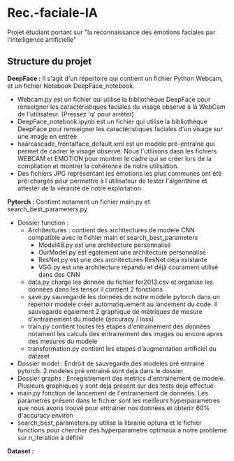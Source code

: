 # Rec.-faciale-IA
Projet étudiant portant sur "la reconnaissance des émotions faciales par l'intelligence artificielle"

Structure du projet
---------
**DeepFace :** Il s'agit d'un répertoire qui contient un fichier Python Webcam, et un fichier Notebook DeepFace_notebook.
- Webcam.py est un fichier qui utilise la bibliothèque DeepFace pour renseigner les caractéristiques faciales du visage observé à la WebCam de l'utilisateur.  (Pressez 'q' pour arrêter)       
- DeepFace_notebook.ipynb est un fichier qui utilise la bibliothèque DeepFace pour renseigner les caractéristiques faciales d'un visage sur une image en entrée.     
- haarcascade_frontalface_default.xml est un modèle pré-entraîné qui permet de cadrer le visage observé. Nous l'utilisons dasn les fichiers WEBCAM et EMOTION pour montrer le cadre qui se créer lors de la compilation et montrer la cohérence de notre utilisation.
- Des fichiers JPG représentant les émotions les plus communes ont été pré-chargés pour permettre à l'utilisateur de tester l'algorithme et attester de la véracité de notre exploitation. 

**Pytorch :** Contient notament un fichier main.py et search_best_parameters.py
- Dossier function : 
    - Architectures : contient des architectures de modele CNN compatible avec le fichier main et search_best_parameters
        - Model48.py est une architecture personnalisé
        - OurModel.py est également une architecture personnalisé
        - ResNet.py est une des architectures ResNet deja existante
        - VGG.py est une architecture répandu et déjà courament utilisé dans des CNN
    - data.py charge les donnée du fichier fer2013.csv et organise les données dans les tensor il contient 2 fonctions
    - save.py sauvegarde les données de notre modele pytorch dans un repertoir modele créer automatiquement au lancement du code. Il sauvegarde également 2 graphique de métriques de mesure d'entrainement du modele (accuracy / loss)
    - train.py contient toutes les etapes d'entrainement des données notament les calculs des entrainement des images ou encore apres des  mesures du modele
    - transformation.py contient les etapes d'augmentation artificiel du dataset
 - Dossier model : Endroit de sauvegarde des modeles pré entrainé pytorch. 2 modeles pré entrainé sont deja dans le dossier
 - Dossier graphs : Enregistrement des metrics d'entrainement de modele. Plusieurs graphiques y sont deja présent sur des tests deja effectué
 - main.py fonction de lancement de l'entrainement de données. Les parametres présent dans le fichier sont les meilleurs hyperparametres que nous avons trouvé pour entrainer nos données et obtenir 60% d'accuracy environ
 - search_best_parameters.py utilise la librairie optuna et le fichier functions pour chercher des hyperparametre optimaux a notre probleme sur n_iteration à définir

**Dataset :** 
